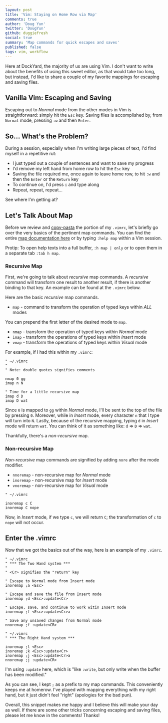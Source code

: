 ```yaml
---
layout: post
title: 'Vim: Staying on Home Row via Map'
comments: true
author: 'Doug Yun'
twitter: 'DougYun'
github: duggiefresh
social: true
summary: 'Map commands for quick escapes and saves'
published: false
tags: vim, workflow
---
```


Here at DockYard, the majority of us are using Vim. I don't want to
write about the benefits of using this sweet editor, as that would take too long,
but instead, I'd like to share a couple of my favorite mappings for
escaping and saving files.

Vanilla Vim: Escaping and Saving
--------------------------------
Escaping out to *Normal* mode from the other modes in Vim is straightforward:
simply hit the `Esc` key.
Saving files is accomplished by, from `Normal` mode, pressing `:w` and then `Enter`.

So... What's the Problem?
--------------------
During a session, especially when I'm writing large pieces of text,
I'd find myself in a repetitive rut:

* I just typed out a couple of sentences and want to save my progress
* I'd remove my left hand from home row to hit the `Esc` key
* Saving the file required me, once again to leave home row, to hit `:w`
  and then the `Enter` or the `Return` key
* To continue on, I'd press `i` and type along
* Repeat, repeat, repeat...

See where I'm getting at?

Let's Talk About Map
-------------------
Before we review and
[copy-pasta](http://www.flickr.com/search/?q=pasta)
the portion of my `.vimrc`, let's briefly go over the very basics of the
pertinent map commands.
You can find the entire [map documentation here](http://vimdoc.sourceforge.net/htmldoc/map.html)
or by typing `:help map` within a Vim session.

Protip: To open help texts into a full buffer, `:h map | only` or to open them in a separate tab `:tab h map`.

### Recursive Map
First, we're going to talk about *recursive* map commands. A *recursive*
command will transform one result to another result, if there is another
binding to that key. An example can be found at the `.vimrc` below.

Here are the basic *recursive* map commands.

* `map`  - command to transform the operation of typed keys within *ALL* modes

You can prepend the first letter of the desired mode to `map`.

* `nmap` - transform the operation of typed keys within *Normal*
  mode
* `imap` - transform the operations of typed keys within
  *Insert* mode
* `vmap` - transform the operations of typed keys within
  *Visual* mode

For example, if I had this within my `.vimrc`:

```
" ~/.vimrc
"
" Note: double quotes signifies comments

nmap 0 gg
imap n N

" Time for a little recursive map
imap d D
imap D wat
```
Since `0` is mapped to `gg` within *Normal* mode, I'll be sent to the
top of the file by pressing `0`.
Moreover, while in *Insert* mode, every character `n` that I type will turn into `N`.
Lastly, because of the recursive mapping, typing `d` in *Insert* mode
will return `wat`. You can think of it as something like: `d` => `D` =>
`wat`.

Thankfully, there's a *non-recursive* map.

### Non-recursive Map
*Non-recursive* map commands are signified by adding `nore` after the
 mode modifier.

* `nnoremap` - non-recursive map for *Normal* mode
* `inoremap` - non-recursive map for *Insert* mode
* `vnoremap` - non-recursive map for *Visual* mode

```
" ~/.vimrc

inoremap c C
inoremap C nope
```
Now, in *Insert* mode, if we type `c`, we will return `C`; the transformation of
`c` to `nope` will not occur.

Enter the .vimrc
----------------
Now that we got the basics out of the way, here is an example of my
`.vimrc`.

```
" ~/.vimrc
" *** The Two Hand system ***
"
" <Cr> signifies the "return" key

" Escape to Normal mode from Insert mode
inoremap ;a <Esc>

" Escape and save the file from Insert mode
inoremap ;d <Esc>:update<Cr>

" Escape, save, and continue to work witin Insert mode
inoremap ;f <Esc>:update<Cr>a

" Save any unsaved changes from Normal mode
nnoremap ;f :update<CR>
```

```
" ~/.vimrc
" *** The Right Hand system ***

inoremap ;l <Esc>
inoremap ;k <Esc>:update<Cr>
inoremap ;j <Esc>:update<Cr>a
nnoremap ;j :update<CR>
```

I'm using `:update` here, which is "like `:write`, but only write when the buffer has been
modified."

As you can see, I kept `;` as a prefix to my map commands. This
conveniently keeps me at homerow. I've played with mapping everything
with my right hand, but it just didn't feel "right" (apologies for the
bad pun).

Overall, this snippet makes me happy and I believe this will make your
day as well. If there are some other tricks
concerning escaping and saving files, please let me know in the
comments! Thanks!
